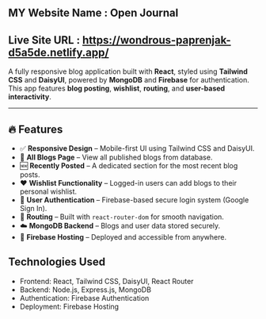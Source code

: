 ## MY Website Name : Open Journal
## Live Site URL : https://wondrous-paprenjak-d5a5de.netlify.app/

A fully responsive blog application built with **React**, styled using **Tailwind CSS** and **DaisyUI**, powered by **MongoDB** and **Firebase** for authentication. This app features **blog posting**, **wishlist**, **routing**, and **user-based interactivity**.

---

## 🔥 Features

- ✅ **Responsive Design** – Mobile-first UI using Tailwind CSS and DaisyUI.  
- 📰 **All Blogs Page** – View all published blogs from database.  
- 🆕 **Recently Posted** – A dedicated section for the most recent blog posts.  
- ❤️ **Wishlist Functionality** – Logged-in users can add blogs to their personal wishlist.  
- 🔐 **User Authentication** – Firebase-based secure login system (Google Sign In).  
- 🧭 **Routing** – Built with `react-router-dom` for smooth navigation.  
- ☁️ **MongoDB Backend** – Blogs and user data stored securely.  
- 🚀 **Firebase Hosting** – Deployed and accessible from anywhere.

## Technologies Used

- Frontend: React, Tailwind CSS, DaisyUI, React Router  
- Backend: Node.js, Express.js, MongoDB  
- Authentication: Firebase Authentication  
- Deployment: Firebase Hosting  